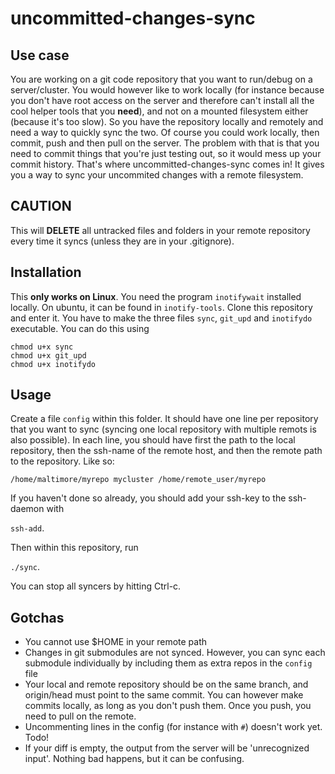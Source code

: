 # uncommitted-changes-sync

## Use case
You are working on a git code repository that you want to run/debug on a server/cluster. You would however like to work locally (for instance because you don't have root access on the server and therefore can't install all the cool helper tools that you **need**), and not on a mounted filesystem either (because it's too slow). So you have the repository locally and remotely and need a way to quickly sync the two. Of course you could work locally, then commit, push and then pull on the server. The problem with that is that you need to commit things that you're just testing out, so it would mess up your commit history. That's where uncommitted-changes-sync comes in! It gives you a way to sync your uncommited changes with a remote filesystem.

## CAUTION
This will **DELETE** all untracked files and folders in your remote repository every time it syncs (unless they are in your .gitignore).


## Installation
This **only works on Linux**.
You need the program ```inotifywait``` installed locally. On ubuntu, it can be found in ```inotify-tools```.
Clone this repository and enter it. You have to make the three files ```sync```, ```git_upd``` and ```inotifydo``` executable. You can do this using

```
chmod u+x sync
chmod u+x git_upd
chmod u+x inotifydo
```

## Usage
Create a file ```config``` within this folder. It should have one line per repository that you want to sync (syncing one local repository with multiple remots is also possible). In each line, you should have first the path to the local repository, then the ssh-name of the remote host, and then the remote path to the repository. Like so:

```
/home/maltimore/myrepo mycluster /home/remote_user/myrepo
```

If you haven't done so already, you should add your ssh-key to the ssh-daemon with

```ssh-add```.

Then within this repository, run 

```./sync```.

You can stop all syncers by hitting Ctrl-c.

## Gotchas
- You cannot use $HOME in your remote path
- Changes in git submodules are not synced. However, you can sync each submodule individually by including them as extra repos in the ```config``` file
- Your local and remote repository should be on the same branch, and origin/head must point to the same commit. You can however make commits locally, as long as you don't push them. Once you push, you need to pull on the remote.
- Uncommenting lines in the config (for instance with ```#```) doesn't work yet. Todo!
- If your diff is empty, the output from the server will be 'unrecognized input'. Nothing bad happens, but it can be confusing.
